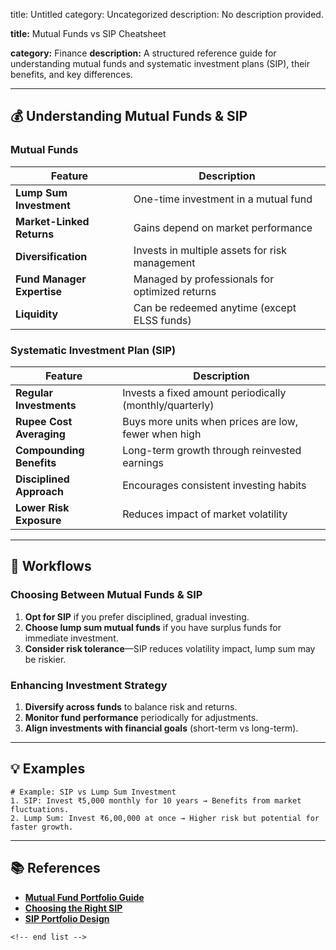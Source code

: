 title: Untitled
category: Uncategorized
description: No description provided.

**title:** Mutual Funds vs SIP Cheatsheet

**category:** Finance
**description:** A structured reference guide for understanding mutual funds and systematic investment plans (SIP), their benefits, and key differences.

---

## 💰 **Understanding Mutual Funds & SIP**

### **Mutual Funds**

| Feature                          | Description                                    |
| -------------------------------- | ---------------------------------------------- |
| **Lump Sum Investment**    | One-time investment in a mutual fund           |
| **Market-Linked Returns**  | Gains depend on market performance             |
| **Diversification**        | Invests in multiple assets for risk management |
| **Fund Manager Expertise** | Managed by professionals for optimized returns |
| **Liquidity**              | Can be redeemed anytime (except ELSS funds)    |

### **Systematic Investment Plan (SIP)**

| Feature                        | Description                                             |
| ------------------------------ | ------------------------------------------------------- |
| **Regular Investments**  | Invests a fixed amount periodically (monthly/quarterly) |
| **Rupee Cost Averaging** | Buys more units when prices are low, fewer when high    |
| **Compounding Benefits** | Long-term growth through reinvested earnings            |
| **Disciplined Approach** | Encourages consistent investing habits                  |
| **Lower Risk Exposure**  | Reduces impact of market volatility                     |

---

## 🔄 **Workflows**

### **Choosing Between Mutual Funds & SIP**

1. **Opt for SIP** if you prefer disciplined, gradual investing.
2. **Choose lump sum mutual funds** if you have surplus funds for immediate investment.
3. **Consider risk tolerance**—SIP reduces volatility impact, lump sum may be riskier.

### **Enhancing Investment Strategy**

1. **Diversify across funds** to balance risk and returns.
2. **Monitor fund performance** periodically for adjustments.
3. **Align investments with financial goals** (short-term vs long-term).

---

## 💡 **Examples**

```plaintext
# Example: SIP vs Lump Sum Investment
1. SIP: Invest ₹5,000 monthly for 10 years → Benefits from market fluctuations.  
2. Lump Sum: Invest ₹6,00,000 at once → Higher risk but potential for faster growth.  
```

---

## 📚 **References**

- **[Mutual Fund Portfolio Guide](https://zerodha.com/varsity/chapter/the-mutual-fund-portfolio/)**
- **[Choosing the Right SIP](https://www.moneycontrol.com/news/business/personal-finance/4-steps-to-select-the-right-mutual-fund-scheme-for-your-sip-5478741.html)**
- **[SIP Portfolio Design](https://www.fundsindia.com/content/learn/portfolio_des.html)**

```
<!-- end list -->
```